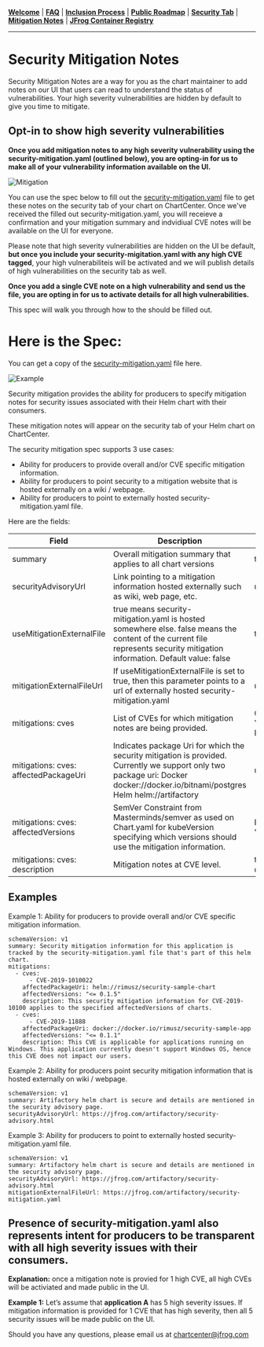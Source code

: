 [__Welcome__](README.md) | [__FAQ__](faq.md) | [__Inclusion Process__](inclusion.md) | [__Public Roadmap__](roadmap.md) | [__Security Tab__](security.md) | [__Mitigation Notes__](securitymitigationspec.md) | [__JFrog Container Registry__](jfrog-cr.md)

------

# Security Mitigation Notes

Security Mitigation Notes are a way for you as the chart maintainer to add notes on our UI that users can read to understand the status of vulnerabilities. Your high severity vulnerabilities are hidden by default to give you time to mitigate. 

## Opt-in to show high severity vulnerabilities

**Once you add mitigation notes to any high severity vulnerability using the security-mitigation.yaml (outlined below), you are opting-in for us to make all of your vulnerability information available on the UI.**

![Mitigation](https://github.com/jfrog/chartcenter/blob/master/docs/mi1.jpg?raw=true)

You can use the spec below to fill out the [security-mitigation.yaml](https://github.com/jfrog/chartcenter/blob/master/docs/security-mitigation.yaml) file to get these notes on the security tab of your chart on ChartCenter. Once we've received the filled out security-mitigation.yaml, you will receieve a confirmation and your mitigation summary and indvidiual CVE notes will be available on the UI for everyone.

Please note that high severity vulnerabilities are hidden on the UI be default, **but once you include your security-migitation.yaml with any high CVE tagged**, your high vulnerabiliteis will be activated and we will publish details of high vulnerabilities on the security tab as well.

**Once you add a single CVE note on a high vulnerability and send us the file, you are opting in for us to activate details for all high vulnerabilities.**

This spec will walk you through how to the  should be filled out.

# Here is the Spec:

You can get a copy of the [security-mitigation.yaml](https://github.com/jfrog/chartcenter/blob/master/docs/security-mitigation.yaml) file here.

![Example](https://github.com/jfrog/chartcenter/blob/master/docs/screen4.png?raw=true)

Security mitigation provides the ability for producers to specify mitigation notes for security issues associated with their Helm chart with their consumers.

These mitigation notes will appear on the security tab of your Helm chart on ChartCenter.

The security mitigation spec supports 3 use cases:
* Ability for producers to provide overall and/or CVE specific mitigation information. 
* Ability for producers to point security to a mitigation website that is hosted externally on a wiki / webpage.
* Ability for producers to point to externally hosted security-mitigation.yaml file.

Here are the fields:

| Field  | Description | Type |
| ------------- | ------------- | ---- |
| summary  | Overall mitigation summary that applies to all chart versions  | text |
| securityAdvisoryUrl | Link pointing to a mitigation information hosted externally such as wiki, web page, etc. | url |
| useMitigationExternalFile | true means security-mitigation.yaml is hosted somewhere else. false means the content of the current file represents security mitigation information. Default value: false | true/false | 
| mitigationExternalFileUrl | If useMitigationExternalFile is set to true, then this parameter points to a url of externally hosted security-mitigation.yaml | url | 
| mitigations: cves | List of CVEs for which mitigation notes are being provided. | CVE-YYYY-NNNN | 
| mitigations: cves: affectedPackageUri | Indicates package Uri for which the security mitigation is provided. Currently we support only two package uri: Docker docker://docker.io/bitnami/postgres Helm helm://artifactory | uri | 
| mitigations: cves: affectedVersions | SemVer Constraint from Masterminds/semver as used on Chart.yaml for kubeVersion specifying which versions should use the mitigation information. | Example: "> 1.2.x || < 2.5.8" | 
| mitigations: cves: description | Mitigation notes at CVE level. | text description | 

## Examples
Example 1: Ability for producers to provide overall and/or CVE specific mitigation information. 

```
schemaVersion: v1
summary: Security mitigation information for this application is tracked by the security-mitigation.yaml file that's part of this helm chart.
mitigations:
  - cves:
      - CVE-2019-1010022
    affectedPackageUri: helm://rimusz/security-sample-chart
    affectedVersions: "<= 0.1.5"
    description: This security mitigation information for CVE-2019-10100 applies to the specified affectedVersions of charts.
  - cves:
      - CVE-2019-11888
    affectedPackageUri: docker://docker.io/rimusz/security-sample-app
    affectedVersions: "<= 0.1.1"
    description: This CVE is applicable for applications running on Windows. This application currently doesn't support Windows OS, hence this CVE does not impact our users.
```

Example 2: Ability for producers point security mitigation information that is hosted externally on wiki / webpage.

```
schemaVersion: v1
summary: Artifactory helm chart is secure and details are mentioned in the security advisory page. 
securityAdvisoryUrl: https://jfrog.com/artifactory/security-advisory.html
```

Example 3: Ability for producers to point to externally hosted security-mitigation.yaml file.

```
schemaVersion: v1
summary: Artifactory helm chart is secure and details are mentioned in the security advisory page. 
securityAdvisoryUrl: https://jfrog.com/artifactory/security-advisory.html
mitigationExternalFileUrl: https://jfrog.com/artifactory/security-mitigation.yaml
```

## Presence of security-mitigation.yaml also represents intent for producers to be transparent with all high severity issues with their consumers. 

**Explanation:** once a mitigation note is provied for 1 high CVE, all high CVEs will be activiated and made public in the UI. 

**Example 1:** Let’s assume that **application A** has 5 high severity issues. If mitigation information is provided for 1 CVE that has high severity, then all 5 security issues will be made public on the UI.

Should you have any questions, please email us at [chartcenter@jfrog.com](mailto:chartcenter@jfrog.com)



